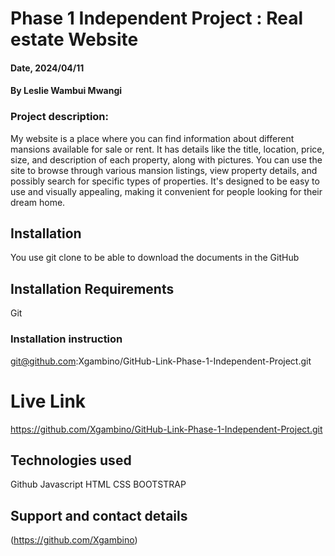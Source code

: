 # Phase 1 Independent Project : Real estate Website

#### Date, 2024/04/11

#### By Leslie Wambui Mwangi

### Project description:

My website is a place where you can find information about different mansions available for sale or rent. It has details like the title, location, price, size, and description of each property, along with pictures. You can use the site to browse through various mansion listings, view property details, and possibly search for specific types of properties. It's designed to be easy to use and visually appealing, making it convenient for people looking for their dream home.

## Installation
You use git clone to be able to download the documents in the GitHub

## Installation Requirements
Git

### Installation instruction

git@github.com:Xgambino/GitHub-Link-Phase-1-Independent-Project.git



# Live Link
https://github.com/Xgambino/GitHub-Link-Phase-1-Independent-Project.git

## Technologies used
Github
Javascript
HTML
CSS
BOOTSTRAP

## Support and contact details
(https://github.com/Xgambino)